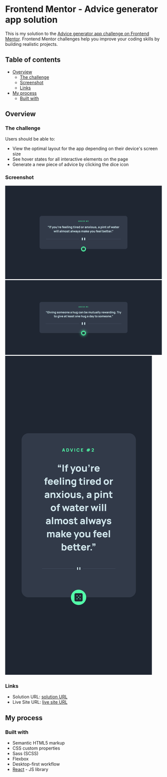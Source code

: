 # Frontend Mentor - Advice generator app solution

This is my solution to the [Advice generator app challenge on Frontend Mentor](https://www.frontendmentor.io/challenges/advice-generator-app-QdUG-13db). Frontend Mentor challenges help you improve your coding skills by building realistic projects.

## Table of contents

- [Overview](#overview)
  - [The challenge](#the-challenge)
  - [Screenshot](#screenshot)
  - [Links](#links)
- [My process](#my-process)
  - [Built with](#built-with)

## Overview

### The challenge

Users should be able to:

- View the optimal layout for the app depending on their device's screen size
- See hover states for all interactive elements on the page
- Generate a new piece of advice by clicking the dice icon

### Screenshot

![](./public/design/Desktop%20final.png)
![](./public/design/Desktop%20active.png)
![](./public/design/Phone%20final.png)

### Links

- Solution URL: [solution URL](https://github.com/huz3y/advice-generator-app.git)
- Live Site URL: [live site URL](https://advice-generator-app-seven-ochre.vercel.app)

## My process

### Built with

- Semantic HTML5 markup
- CSS custom properties
- Sass (SCSS)
- Flexbox
- Desktop-first workflow
- [React](https://reactjs.org/) - JS library
